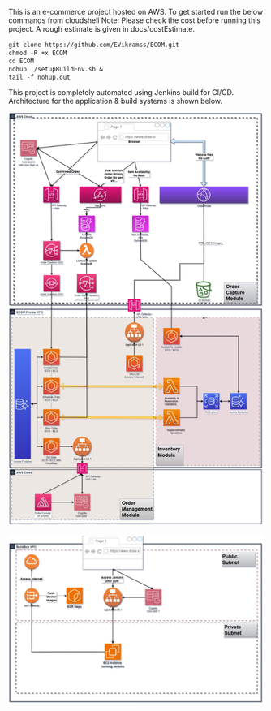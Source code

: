 This is an e-commerce project hosted on AWS. To get started run the below commands from cloudshell
Note: Please check the cost before running this project. A rough estimate is given in docs/costEstimate.

```
git clone https://github.com/EVikramss/ECOM.git
chmod -R +x ECOM
cd ECOM
nohup ./setupBuildEnv.sh &
tail -f nohup.out
```

This project is completely automated using Jenkins build for CI/CD. Architecture for the application & build systems is shown below.

![ECOM](docs/ECOM.jpg)

![ECOM](docs/BuildBox.jpg)
